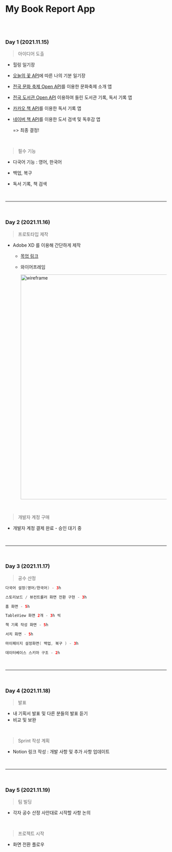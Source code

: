 # My Book Report App

<br></br>


### Day 1 (2021.11.15)

> 아이디어 도출

- 힐링 일기장

- [오늘의 꽃 API](https://www.data.go.kr/data/15084605/openapi.do#)에 따른 나의 기분 일기장

- [전국 문화 축제 Open API](https://www.data.go.kr/data/15013104/standard.do)를 이용한 문화축제 소개 앱

- [전국 도서관 Open API](https://www.data.go.kr/data/15013109/standard.do) 이용하여 들린 도서관 기록, 독서 기록 앱

- [카카오 책 API](https://developers.kakao.com/docs/latest/ko/daum-search/dev-guide#search-book)를 이용한 독서 기록 앱

- [네이버 책 API](https://developers.naver.com/docs/search/book/)를 이용한 도서 검색 및 독후감 앱

  => 최종 결정!

<br>

> 필수 기능

- 다국어 기능 : 영어, 한국어

- 백업, 복구

- 독서 기록, 책 검색

<br>

------

<br>

### Day 2 (2021.11.16)

> 프로토타입 제작

- Adobe XD 를 이용해 간단하게 제작

  - [목업 링크](https://xd.adobe.com/view/36c3d4bf-4917-470d-910c-b101dfed5332-6390/?fullscreen&hints=off)

  - 와이어프레임

    <left><img width="700" src="https://github.com/BAEKYUJEONG/MyBookReportApp/blob/master/resources/wireframe.png" alt="wireframe"/><left>

<br>

> 개발자 계정 구매

- 개발자 계정 결제 완료 - 승인 대기 중

<br>

------

<br>

### Day 3 (2021.11.17)

> 공수 산정

```swift
다국어 설정(영어/한국어) - 3h

스토리보드 / 뷰컨트롤러 화면 전환 구현 - 3h

홈 화면 - 5h

TableView 화면 2개 - 3h 씩

책 기록 작성 화면 - 5h 

서치 화면 - 5h

마이페이지 설정화면( 백업, 복구 ) - 3h

데이터베이스 스키마 구조 - 2h
```

<br>

------

<br>

### Day 4 (2021.11.18)

> 발표

- 내 기획서 발표 및 다른 분들의 발표 듣기
- 비교 및 보완

<br>

> Sprint 작성 계획

- Notion 링크 작성 : 개발 사항 및 추가 사항 업데이트

<br>

------

<br>

### Day 5 (2021.11.19)

> 팀 빌딩

- 각자 공수 산정 사안대로 시작할 사항 논의

<br>

> 프로젝트 시작

- 화면 전환 플로우

